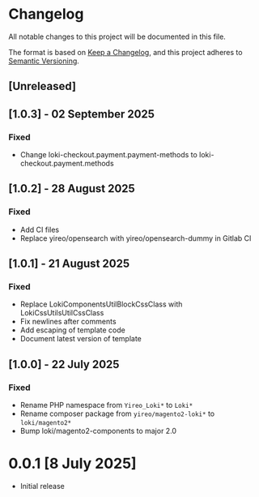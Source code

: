 # Changelog
All notable changes to this project will be documented in this file.

The format is based on [Keep a Changelog](https://keepachangelog.com/en/1.0.0/),
and this project adheres to [Semantic Versioning](https://semver.org/spec/v2.0.0.html).

## [Unreleased]

## [1.0.3] - 02 September 2025
### Fixed
- Change loki-checkout.payment.payment-methods to loki-checkout.payment.methods

## [1.0.2] - 28 August 2025
### Fixed
- Add CI files
- Replace yireo/opensearch with yireo/opensearch-dummy in Gitlab CI

## [1.0.1] - 21 August 2025
### Fixed
- Replace LokiComponentsUtilBlockCssClass with LokiCssUtilsUtilCssClass
- Fix newlines after comments
- Add escaping of template code
- Document latest version of template

## [1.0.0] - 22 July 2025
### Fixed
- Rename PHP namespace from `Yireo_Loki*` to `Loki*`
- Rename composer package from `yireo/magento2-loki*` to `loki/magento2*`
- Bump loki/magento2-components to major 2.0

# 0.0.1 [8 July 2025]
- Initial release
